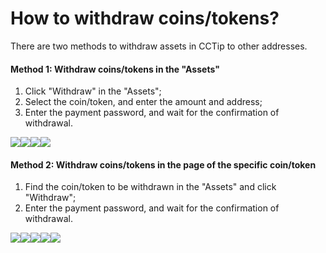 # How to withdraw coins/tokens?

There are two methods to withdraw assets in CCTip to other addresses.

#### Method 1: Withdraw coins/tokens in the "Assets" <a id="method-1-withdraw-coins-tokens-in-the-asset"></a>

1. Click "Withdraw" in the "Assets";
2. Select the coin/token, and enter the amount and address;
3. Enter the payment password, and wait for the confirmation of withdrawal.

![](https://gblobscdn.gitbook.com/assets%2F-M1cO_ZVO746qyJixjJ7%2F-MDnMTse5RmEInvkww8R%2F-MDnMstq6dU7ixf34fxF%2Fimage.png?alt=media&token=89843b02-8f10-40ad-ad70-075c232039f9)![](https://gblobscdn.gitbook.com/assets%2F-M1cO_ZVO746qyJixjJ7%2F-MDnAXQ7PJotPM1vJwpa%2F-MDnBkPQ8-z5tKdNEaIQ%2Fimage.png?alt=media&token=426314e1-b1b8-4d3b-9957-eef81ef9b80e)![](https://gblobscdn.gitbook.com/assets%2F-M1cO_ZVO746qyJixjJ7%2F-MDnAXQ7PJotPM1vJwpa%2F-MDnBnvroU9v4asNHcv4%2Fimage.png?alt=media&token=783fc2b1-697c-4279-ab53-320fbf75ac95)![](https://gblobscdn.gitbook.com/assets%2F-M1cO_ZVO746qyJixjJ7%2F-MDnAXQ7PJotPM1vJwpa%2F-MDnBqCh6GkQ1qAaeNNn%2Fimage.png?alt=media&token=bdae5848-1848-4dcf-a739-3cbb22cf9b0c)

#### Method 2: Withdraw coins/tokens in the page of the specific coin/token <a id="method-2-withdraw-coins-tokens-in-the-page-of-the-specific-coin-token"></a>

1. Find the coin/token to be withdrawn in the "Assets" and click "Withdraw";
2. Enter the payment password, and wait for the confirmation of withdrawal.

![](https://gblobscdn.gitbook.com/assets%2F-M1cO_ZVO746qyJixjJ7%2F-MDnAXQ7PJotPM1vJwpa%2F-MDnBsWgb34O5VnhaK3k%2Fimage.png?alt=media&token=ebc7f96c-125c-46c9-a8fa-c2dbada53892)![](https://gblobscdn.gitbook.com/assets%2F-M1cO_ZVO746qyJixjJ7%2F-MDnAXQ7PJotPM1vJwpa%2F-MDnBvJz0ZqJjQsHrny0%2Fimage.png?alt=media&token=922509ac-a552-4f8e-8bf3-e642d434d750)![](https://gblobscdn.gitbook.com/assets%2F-M1cO_ZVO746qyJixjJ7%2F-MDnAXQ7PJotPM1vJwpa%2F-MDnCEXGYQlKnGBlFO1b%2Fimage.png?alt=media&token=5d3c4976-e7da-4ef3-9594-d42285079d62)![](https://gblobscdn.gitbook.com/assets%2F-M1cO_ZVO746qyJixjJ7%2F-MDnAXQ7PJotPM1vJwpa%2F-MDnDB1jhvCNzoRSTq7G%2Fimage.png?alt=media&token=8661d469-ea70-4eab-8993-a3404e52e9a4)![](https://gblobscdn.gitbook.com/assets%2F-M1cO_ZVO746qyJixjJ7%2F-MDnAXQ7PJotPM1vJwpa%2F-MDnDFhijmodWOY8RsMc%2Fimage.png?alt=media&token=2120c317-8207-4fdd-b54d-e69c75489721)

